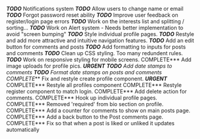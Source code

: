 ***TODO*** Notifications system
***TODO*** Allow users to change name or email
***TODO*** Forgot password reset ability
***TODO*** Improve user feedback on register/login page errors
***TODO*** Work on the interests list and splitting / sorting...
***TODO*** Work on Alert system - Needs better implementation to avoid "screen bumping"
***TODO*** Style individual profile pages.
***TODO*** Restyle and add more attractive and intuitive navigation features.
***TODO*** Add an edit button for comments and posts
***TODO*** Add formatting to inputs for posts and comments
***TODO*** Clean up CSS styling. Too many redundent rules.
***TODO*** Work on responsive styling for mobile screens.
COMPLETE*** Add image uploads for profile pics.  ***URGENT***
***TODO** Add date stamps to comments
***TODO*** Format date stamps on posts and comments
COMPLETE*** Fix and restyle create profile component.  ***URGENT***
COMPLETE*** Restyle all profiles component
COMPLETE*** Restyle register component to match login.
COMPLETE*** Add delete action for comments.
COMPLETE*** Hook up individual profile pages.
COMPLETE*** Removed 'required' from bio section on profile.
COMPLETE*** Add a counter for comments to show on main posts page.
COMPLETE*** Add a back button to the Post comments page.
COMPLETE*** Fix so that when a post is liked or unliked it updates automatically




